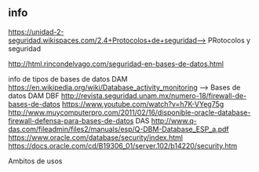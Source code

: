 ## info 


https://unidad-2-seguridad.wikispaces.com/2.4+Protocolos+de+seguridad--> PRotocolos y seguridad 

http://html.rincondelvago.com/seguridad-en-bases-de-datos.html

info de tipos de bases de datos
DAM
https://en.wikipedia.org/wiki/Database_activity_monitoring --> Bases de datos DAM 
DBF
http://revista.seguridad.unam.mx/numero-18/firewall-de-bases-de-datos
https://www.youtube.com/watch?v=h7K-VYeg75g
http://www.muycomputerpro.com/2011/02/16/disponible-oracle-database-firewall-defensa-para-bases-de-datos
DAS
http://www.q-das.com/fileadmin/files2/manuals/esp/Q-DBM-Database_ESP_a.pdf
https://www.oracle.com/database/security/index.html
https://docs.oracle.com/cd/B19306_01/server.102/b14220/security.htm

Ambitos de usos
